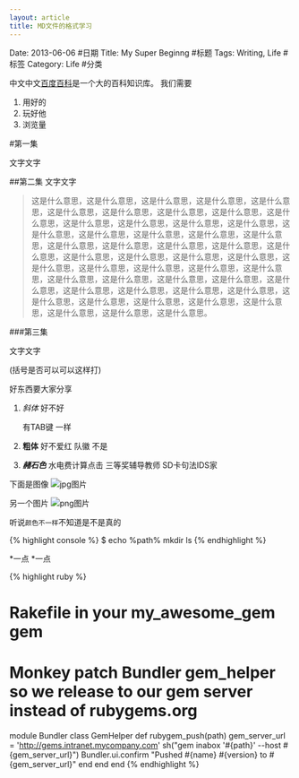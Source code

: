 ```yaml
---
layout: article
title: MD文件的格式学习
---
```

Date: 2013-06-06 #日期
Title: My Super Beginng #标题
Tags: Writing, Life #标签
Category: Life #分类

中文中文[百度百科](http://baike.baidu.com)是一个大的百科知识库。
我们需要

1. 用好的
2. 玩好他
3. 浏览量
<!--more-->

#第一集

文字文字

##第二集
文字文字

>这是什么意思，这是什么意思，这是什么意思，这是什么意思，这是什么意思，这是什么意思，这是什么意思，这是什么意思，这是什么意思，这是什么意思，这是什么意思，这是什么意思，这是什么意思，这是什么意思，这是什么意思，这是什么意思，这是什么意思，这是什么意思，这是什么意思，这是什么意思，这是什么意思，这是什么意思，这是什么意思，这是什么意思，这是什么意思，这是什么意思，这是什么意思，这是什么意思，这是什么意思，这是什么意思，这是什么意思，这是什么意思，这是什么意思，这是什么意思，这是什么意思，这是什么意思，这是什么意思，这是什么意思，这是什么意思，这是什么意思，这是什么意思，这是什么意思，这是什么意思，这是什么意思，这是什么意思，这是什么意思，这是什么意思，这是什么意思，这是什么意思，这是什么意思。
>

###第三集


文字文字

(括号是否可以可以这样打)

好东西要大家分享

1. *斜体* 好不好

	有TAB键
	一样

2. **粗体** 好不爱红
	队徽
	不是

3. ***赭石色*** 水电费计算点击
	三等奖辅导教师
	SD卡句法IDS家

下面是图像
![jpg图片](http://www.zhulin.org.cn/images/2014-02-1-MD格式学习/7.jpg)


另一个图片
![png图片](http://www.zhulin.org.cn/images/2014-02-1-MD格式学习/home_page.png)

听说`颜色不一样`不知道是不是真的




{% highlight console %}
$ echo %path%
	mkdir 
	ls
{% endhighlight %}


*一点
*一点


{% highlight ruby %}
# Rakefile in your my_awesome_gem gem

# Monkey patch Bundler gem_helper so we release to our gem server instead of rubygems.org
module Bundler
  class GemHelper
    def rubygem_push(path)
      gem_server_url = 'http://gems.intranet.mycompany.com'
      sh("gem inabox '#{path}' --host #{gem_server_url}")
      Bundler.ui.confirm "Pushed #{name} #{version} to #{gem_server_url}"
    end
  end
end
{% endhighlight %}

